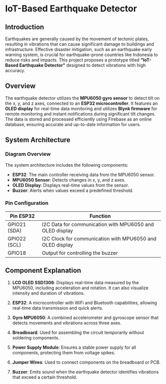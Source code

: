 # IoT-Based Earthquake Detector

## Introduction

Earthquakes are generally caused by the movement of tectonic plates, resulting in vibrations that can cause significant damage to buildings and infrastructure. Effective disaster mitigation, such as an earthquake early warning system, is crucial for earthquake-prone countries like Indonesia to reduce risks and impacts. This project proposes a prototype titled **"IoT-Based Earthquake Detector"** designed to detect vibrations with high accuracy.

## Overview

The earthquake detector utilizes the **MPU6050 gyro sensor** to detect tilt on the x, y, and z axes, connected to an **ESP32 microcontroller**. It features an **OLED display** for real-time data monitoring and utilizes **Blynk firmware** for remote monitoring and instant notifications during significant tilt changes. The data is stored and processed efficiently using Firebase as an online database, ensuring accurate and up-to-date information for users.

## System Architecture

### Diagram Overview

The system architecture includes the following components:

- **ESP32**: The main controller receiving data from the MPU6050 sensor.
- **MPU6050 Sensor**: Detects changes in x, y, and z axes.
- **OLED Display**: Displays real-time values from the sensor.
- **Buzzer**: Alerts when values exceed a predefined threshold.

### Pin Configuration

| **Pin ESP32** | **Function**                                    |
|---------------|-------------------------------------------------|
| GPIO21 (SDA)  | I2C Data for communication with MPU6050 and OLED display |
| GPIO22 (SCL)  | I2C Clock for communication with MPU6050 and OLED display |
| GPIO18        | Output for controlling the buzzer               |

## Component Explanation

1. **LCD OLED SSD1306**: Displays real-time data measured by the MPU6050, including acceleration and rotation. It can also visualize intensity and duration of vibrations.
  
2. **ESP32**: A microcontroller with WiFi and Bluetooth capabilities, allowing real-time data transmission and quick alerts.

3. **Gyro MPU6050**: A combined accelerometer and gyroscope sensor that detects movements and vibrations across three axes.

4. **Breadboard**: Used for assembling the circuit temporarily without soldering components.

5. **Power Supply Module**: Ensures a stable power supply for all components, protecting them from voltage spikes.

6. **Jumper Wires**: Used to connect components on the breadboard or PCB.

7. **Buzzer**: Emits sound when the earthquake detector identifies vibrations that exceed a certain threshold.

